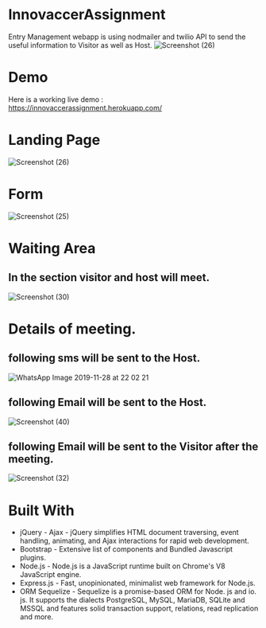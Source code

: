 # InnovaccerAssignment
Entry Management webapp is using nodmailer and twilio API to send the useful information to Visitor as well as Host.
![Screenshot (26)](https://user-images.githubusercontent.com/49112789/69904191-d28c8480-13c9-11ea-91c2-04458cbf0bb8.png)
# Demo
Here is a working live demo : https://innovaccerassignment.herokuapp.com/
# Landing Page
![Screenshot (26)](https://user-images.githubusercontent.com/49112789/69904191-d28c8480-13c9-11ea-91c2-04458cbf0bb8.png)
# Form 
![Screenshot (25)](https://user-images.githubusercontent.com/49112789/69904231-28612c80-13ca-11ea-92de-1081a316fba1.png)
# Waiting Area
## In the section visitor and host will meet.
![Screenshot (30)](https://user-images.githubusercontent.com/49112789/69904194-d7e9cf00-13c9-11ea-8f1d-99d6bdda6184.png)
# Details of meeting.
## following sms will be sent to the Host.
![WhatsApp Image 2019-11-28 at 22 02 21](https://user-images.githubusercontent.com/49112789/69904214-0c5d8b00-13ca-11ea-8ade-7029d186e4ba.jpeg)
## following Email will be sent to the Host.
![Screenshot (40)](https://user-images.githubusercontent.com/49112789/69904449-70814e80-13cc-11ea-9abe-8f0fe983ad60.png)
## following Email will be sent to the Visitor after the meeting.
![Screenshot (32)](https://user-images.githubusercontent.com/49112789/69904527-8a6f6100-13cd-11ea-8f2e-9e5f9a5586fd.png)
# Built With
- jQuery - Ajax - jQuery simplifies HTML document traversing, event handling, animating, and Ajax interactions for rapid web development.
- Bootstrap - Extensive list of components and Bundled Javascript plugins.
- Node.js - Node.js is a JavaScript runtime built on Chrome's V8 JavaScript engine.
- Express.js - Fast, unopinionated, minimalist web framework for Node.js.
- ORM Sequelize - Sequelize is a promise-based ORM for Node. js and io. js. It supports the dialects PostgreSQL, MySQL, MariaDB, SQLite and MSSQL and features solid transaction support, relations, read replication and more.
